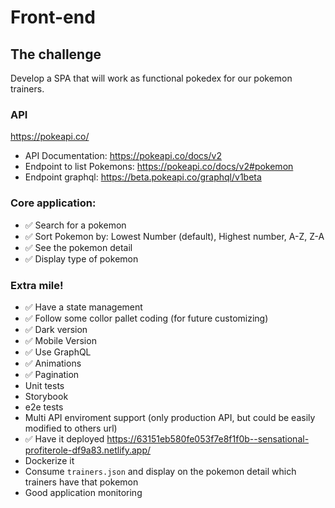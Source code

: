 # Front-end

## The challenge

Develop a SPA that will work as functional pokedex for our pokemon trainers.

### API

https://pokeapi.co/

- API Documentation: https://pokeapi.co/docs/v2
- Endpoint to list Pokemons: https://pokeapi.co/docs/v2#pokemon
- Endpoint graphql: https://beta.pokeapi.co/graphql/v1beta

### Core application:

- ✅ Search for a pokemon
- ✅ Sort Pokemon by: Lowest Number (default), Highest number, A-Z, Z-A
- ✅ See the pokemon detail
- ✅ Display type of pokemon

### Extra mile!

- ✅ Have a state management
- ✅ Follow some collor pallet coding (for future customizing)
- ✅ Dark version
- ✅ Mobile Version
- ✅ Use GraphQL
- ✅ Animations
- ✅ Pagination
- Unit tests
- Storybook
- e2e tests
- Multi API enviroment support (only production API, but could be easily modified to others url)
- ✅ Have it deployed https://63151eb580fe053f7e8f1f0b--sensational-profiterole-df9a83.netlify.app/
- Dockerize it
- Consume `trainers.json` and display on the pokemon detail which trainers have that pokemon
- Good application monitoring
